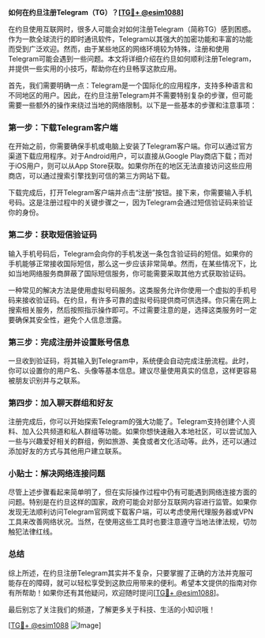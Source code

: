 **如何在约旦注册Telegram（TG）？[[TG💪+ @esim1088](https://t.me/s/esim1088)]**

在约旦使用互联网时，很多人可能会对如何注册Telegram（简称TG）感到困惑。作为一款全球流行的即时通讯软件，Telegram以其强大的加密功能和丰富的功能而受到广泛欢迎。然而，由于某些地区的网络环境较为特殊，注册和使用Telegram可能会遇到一些问题。本文将详细介绍在约旦如何顺利注册Telegram，并提供一些实用的小技巧，帮助你在约旦畅享这款应用。

首先，我们需要明确一点：Telegram是一个国际化的应用程序，支持多种语言和不同地区的用户。因此，在约旦注册Telegram并不需要特别复杂的步骤，但可能需要一些额外的操作来绕过当地的网络限制。以下是一些基本的步骤和注意事项：

### 第一步：下载Telegram客户端

在开始之前，你需要确保手机或电脑上安装了Telegram客户端。你可以通过官方渠道下载应用程序。对于Android用户，可以直接从Google Play商店下载；而对于iOS用户，则可以从App Store获取。如果你所在的地区无法直接访问这些应用商店，可以通过搜索引擎找到可信的第三方网站下载。

下载完成后，打开Telegram客户端并点击“注册”按钮。接下来，你需要输入手机号码。这是注册过程中的关键步骤之一，因为Telegram会通过短信验证码来验证你的身份。

### 第二步：获取短信验证码

输入手机号码后，Telegram会向你的手机发送一条包含验证码的短信。如果你的手机能够正常接收国际短信，那么这一步应该非常简单。然而，在某些情况下，比如当地网络服务商屏蔽了国际短信服务，你可能需要采取其他方式获取验证码。

一种常见的解决方法是使用虚拟号码服务。这类服务允许你使用一个虚拟的手机号码来接收验证码。在约旦，有许多可靠的虚拟号码提供商可供选择。你只需在网上搜索相关服务，然后按照指示操作即可。不过需要注意的是，选择这类服务时一定要确保其安全性，避免个人信息泄露。

### 第三步：完成注册并设置账号信息

一旦收到验证码，将其输入到Telegram中，系统便会自动完成注册流程。此时，你可以设置你的用户名、头像等基本信息。建议尽量使用真实的信息，这样更容易被朋友识别并与之联系。

### 第四步：加入聊天群组和好友

注册完成后，你可以开始探索Telegram的强大功能了。Telegram支持创建个人资料、加入公共频道和私人群组等功能。如果你想快速融入本地社区，可以尝试加入一些与兴趣爱好相关的群组，例如旅游、美食或者文化活动等。此外，还可以通过添加好友的方式与其他用户建立联系。

### 小贴士：解决网络连接问题

尽管上述步骤看起来简单明了，但在实际操作过程中仍有可能遇到网络连接方面的问题。特别是在约旦这样的国家，政府可能会对部分互联网内容进行监管。如果你发现无法顺利访问Telegram官网或下载客户端，可以考虑使用代理服务器或VPN工具来改善网络状况。当然，在使用这些工具时也要注意遵守当地法律法规，切勿触犯法律红线。

### 总结

综上所述，在约旦注册Telegram其实并不复杂，只要掌握了正确的方法并克服可能存在的障碍，就可以轻松享受到这款应用带来的便利。希望本文提供的指南对你有所帮助！如果你还有其他疑问，欢迎随时提问[[TG💪+ @esim1088](https://t.me/s/esim1088)]。

最后别忘了关注我们的频道，了解更多关于科技、生活的小知识哦！

[[TG💪+ @esim1088](https://t.me/s/esim1088) ![Image](https://i.postimg.cc/4NQfJmqS/Snipaste-2025-05-13-00-14-12.png)]